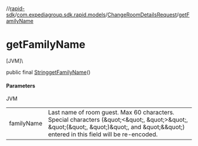 //[rapid-sdk](../../../index.md)/[com.expediagroup.sdk.rapid.models](../index.md)/[ChangeRoomDetailsRequest](index.md)/[getFamilyName](get-family-name.md)

# getFamilyName

[JVM]\

public final [String](https://docs.oracle.com/javase/8/docs/api/java/lang/String.html)[getFamilyName](get-family-name.md)()

#### Parameters

JVM

| | |
|---|---|
| familyName | Last name of room guest. Max 60 characters. Special characters (\&quot;<\&quot;, \&quot;>\&quot;, \&quot;(\&quot;, \&quot;)\&quot;, and \&quot;&\&quot;) entered in this field will be re-encoded. |
